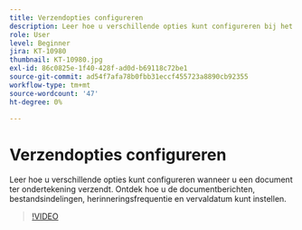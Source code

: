```yaml
---
title: Verzendopties configureren
description: Leer hoe u verschillende opties kunt configureren bij het verzenden van een document ter ondertekening
role: User
level: Beginner
jira: KT-10980
thumbnail: KT-10980.jpg
exl-id: 86c0825e-1f40-428f-ad0d-b69118c72be1
source-git-commit: ad54f7afa78b0fbb31eccf455723a8890cb92355
workflow-type: tm+mt
source-wordcount: '47'
ht-degree: 0%

---
```


# Verzendopties configureren

Leer hoe u verschillende opties kunt configureren wanneer u een document ter ondertekening verzendt. Ontdek hoe u de documentberichten, bestandsindelingen, herinneringsfrequentie en vervaldatum kunt instellen.

>[!VIDEO](https://video.tv.adobe.com/v/346675?quality=12&learn=on&hidetitle=true)

